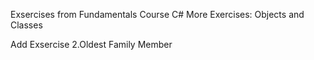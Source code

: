 Exsercises from Fundamentals Course C#
More Exercises: Objects and Classes
 
Add Exsercise 2.Oldest Family Member


